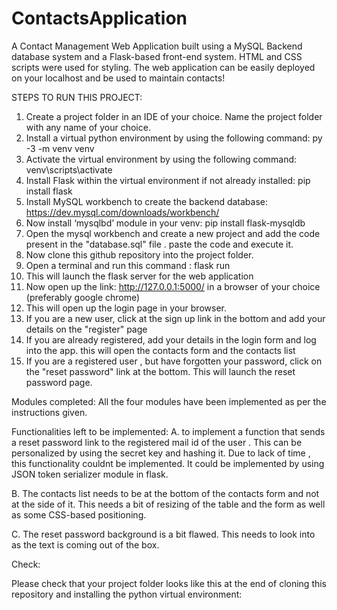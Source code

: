 # ContactsApplication
A Contact Management Web Application built using a MySQL Backend database system and a Flask-based front-end system. HTML and CSS scripts were used for styling. The web application can be easily deployed on your localhost and be used to maintain contacts!

STEPS TO RUN THIS PROJECT:

1. Create a project folder in an IDE of your choice. Name the project folder with any name of your choice.
2. Install a virtual python environment by using the following command: py -3 -m venv venv
3. Activate the virtual environment by using the following command: venv\scripts\activate
4. Install Flask within the virtual environment if not already installed: pip install flask
5. Install MySQL workbench to create the backend database: https://dev.mysql.com/downloads/workbench/
6. Now install ‘mysqlbd’ module in your venv: pip install flask-mysqldb
7. Open the mysql workbench and create a new project and add the code present in the "database.sql" file . paste the code and execute it.
8. Now clone this github repository into the project folder.
9. Open a terminal and run this command : flask run
10. This will launch the flask server for the web application
11. Now open up the link: http://127.0.0.1:5000/ in a browser of your choice (preferably google chrome)
12. This will open up the login page in your browser.
13. If you are a new user, click at the sign up link in the bottom and add your details on the "register" page
14. If you are already registered, add your details in the login form and log into the app. this will open the contacts form and the contacts list
15. If you are a registered user , but have forgotten your password, click on the "reset password" link at the bottom. This will launch the reset password page.

Modules completed:
All the four modules have been implemented as per the instructions given.

Functionalities left to be implemented:
A. to implement a function that sends a reset password link to the registered mail id of the user . This can be personalized by using the secret key and hashing it. Due to lack of time , this functionality couldnt be implemented. It could be implemented by using JSON token serializer module in flask.

B. The contacts list needs to be at the bottom of the contacts form and not at the side of it. This needs a bit of resizing of the table and the form as well as some CSS-based positioning. 

C. The reset password background is a bit flawed. This needs to look into as the text is coming out of the box.

Check:

Please check that your project folder looks like this at the end of cloning this repository and installing the python virtual environment:
![]()

